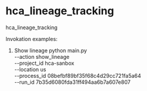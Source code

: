 # hca_lineage_tracking
hca_lineage_tracking

Invokation examples:

1. Show lineage
        python main.py                                    \
            --action show_lineage                         \
            --project_id hca-sanbox                       \
            --location us                                 \
            --process_id 08befbf89bf35f68c4d29cc721fa5a64 \
            --run_id 7b35d6080fda31ff494aa6b7a607e807     
